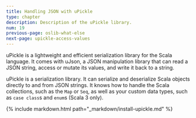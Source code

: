 ```yaml
---
title: Handling JSON with uPickle
type: chapter
description: Description of the uPickle library.
num: 19
previous-page: oslib-what-else
next-page: upickle-access-values
---
```


uPickle is a lightweight and efficient serialization library for the Scala language.
It comes with uJson, a JSON manipulation library that can read a JSON string, access or mutate its values, and write it back to a string.

uPickle is a serialization library.
It can serialize and deserialize Scala objects directly to and from JSON strings.
It knows how to handle the Scala collections, such as the `Map` or `Seq`, as well as your custom data types, such as `case class`s and `enum`s (Scala 3 only).

{% include markdown.html path="_markdown/install-upickle.md" %}
